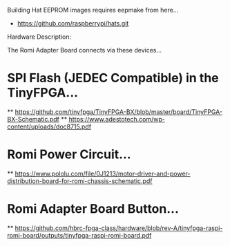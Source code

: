 
Building Hat EEPROM images requires eepmake from here...

* https://github.com/raspberrypi/hats.git

Hardware Description:

The Romi Adapter Board connects via these devices...

# SPI Flash (JEDEC Compatible) in the TinyFPGA...
**  https://github.com/tinyfpga/TinyFPGA-BX/blob/master/board/TinyFPGA-BX-Schematic.pdf
**  https://www.adestotech.com/wp-content/uploads/doc8715.pdf
# Romi Power Circuit...
**  https://www.pololu.com/file/0J1213/motor-driver-and-power-distribution-board-for-romi-chassis-schematic.pdf
# Romi Adapter Board Button...
**  https://github.com/hbrc-fpga-class/hardware/blob/rev-A/tinyfpga-raspi-romi-board/outputs/tinyfpga-raspi-romi-board.pdf
